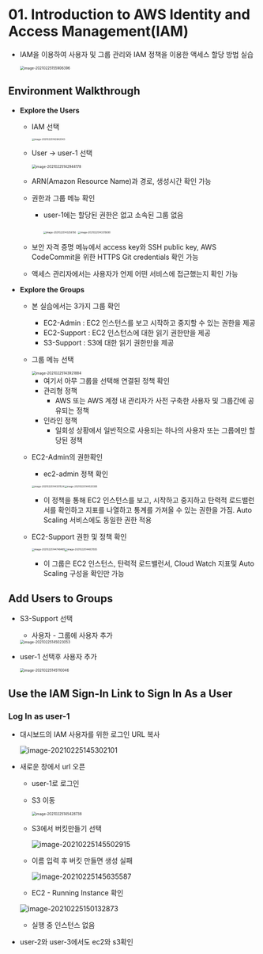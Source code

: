 # 01. Introduction to AWS Identity and Access Management(IAM)

- IAM을 이용하여 사용자 및 그룹 관리와 IAM 정책을 이용한 액세스 할당 방법 실습

  <img src="images/image-20210225155906396.png" alt="image-20210225155906396" style="zoom:50%;" />



## Environment Walkthrough

- **Explore the Users**

  - IAM 선택

    <img src="images/image-20210225142842043.png" alt="image-20210225142842043" style="zoom:33%;" />

  - User -> user-1 선택

    <img src="images/image-20210225142944178.png" alt="image-20210225142944178" style="zoom:50%;" />
    
  - ARN(Amazon Resource Name)과 경로, 생성시간 확인 가능
  
  - 권한과 그룹 메뉴 확인
  
    - user-1에는 할당된 권한은 없고 소속된 그룹 없음
  
      <img src="images/image-20210225143256156.png" alt="image-20210225143256156" style="zoom:33%;" /> <img src="images/image-20210225143315690.png" alt="image-20210225143315690" style="zoom:33%;" />
  
  - 보안 자격 증명 메뉴에서 access key와 SSH public key, AWS CodeCommit을 위한 HTTPS Git credentials 확인 가능
  
  - 액세스 관리자에서는 사용자가 언제 어떤 서비스에 접근했는지 확인 가능
  
- **Explore the Groups**

  - 본 실습에서는 3가지 그룹 확인

    - EC2-Admin : EC2 인스턴스를 보고 시작하고 중지할 수 있는 권한을 제공
    - EC2-Support : EC2 인스턴스에 대한 읽기 권한만을 제공
    - S3-Support : S3에 대한 읽기 권한만을 제공

  - 그룹 메뉴 선택

    <img src="images/image-20210225143921884.png" alt="image-20210225143921884" style="zoom:50%;" />

    - 여기서 아무 그룹을 선택해 연결된 정책 확인
    - 관리형 정책
      - AWS 또는 AWS 계정 내 관리자가 사전 구축한 사용자 및 그룹간에 공유되는 정책
    - 인라인 정책
      - 일회성 상황에서 일반적으로 사용되는 하나의 사용자 또는 그룹에만 할당된 정책

  - EC2-Admin의 권한확인

    - ec2-admin 정책 확인

    <img src="images/image-20210225144351524.png" alt="image-20210225144351524" style="zoom:33%;" /><img src="images/image-20210225144520395.png" alt="image-20210225144520395" style="zoom:33%;" />

    - 이 정책을 통해 EC2 인스턴스를 보고, 시작하고 중지하고 탄력적 로드밸런서를 확인하고 지표를 나열하고 통계를 가져올 수 있는 권한을 가짐. Auto Scaling 서비스에도 동일한 권한 적용

  - EC2-Support 권한 및 정책 확인

    <img src="images/image-20210225144748485.png" alt="image-20210225144748485" style="zoom:33%;" /><img src="images/image-20210225144831555.png" alt="image-20210225144831555" style="zoom:33%;" />

    - 이 그룹은 EC2 인스턴스, 탄력적 로드밸런서, Cloud Watch 지표및 Auto Scaling 구성을 확인만 가능



## Add Users to Groups

- S3-Support 선택

  - 사용자 - 그룹에 사용자 추가

  <img src="images/image-20210225145023053.png" alt="image-20210225145023053" style="zoom:50%;" />

- user-1 선택후 사용자 추가

  <img src="images/image-20210225145110046.png" alt="image-20210225145110046" style="zoom:50%;" />



## Use the IAM Sign-In Link to Sign In As a User

### Log In as user-1

- 대시보드의 IAM 사용자를 위한 로그인 URL 복사

  ![image-20210225145302101](images/image-20210225145302101.png)

- 새로운 창에서 url 오픈

  - user-1로 로그인

  - S3 이동

    <img src="images/image-20210225145428738.png" alt="image-20210225145428738" style="zoom:50%;" />

  - S3에서 버킷만들기 선택

    ![image-20210225145502915](images/image-20210225145502915.png)

  - 이름 입력 후 버킷 만들면 생성 실패

    ![image-20210225145635587](images/image-20210225145635587.png)

  - EC2 - Running Instance 확인

  ![image-20210225150132873](images/image-20210225150132873.png)

  - 실행 중 인스턴스 없음

- user-2와 user-3에서도 ec2와 s3확인
